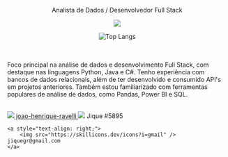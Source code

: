 <p align="center"> Analista de Dados / Desenvolvedor Full Stack</p>

<p align="center">
  <a href="https://skillicons.dev">
    <img src="https://skillicons.dev/icons?i=py,java,c,django,opencv,html,css,dotnet,mysql" />
  </a>
</p>

<div align="center">
    <img src="https://github-readme-stats.vercel.app/api/top-langs/?username=JiqueGR&layout=compact" alt="Top Langs">
</div>

<br><br>
Foco principal na análise de dados e desenvolvimento Full Stack, com destaque nas linguagens Python, Java e C#. Tenho experiência com bancos de dados relacionais, além de ter desenvolvido e consumido API's em projetos anteriores. Também estou familiarizado com ferramentas populares de análise de dados, como Pandas, Power BI e SQL. <br><br>


<a href="https://www.linkedin.com/in/joao-henrique-ravelli/" style="align: left;">
  <img src="https://skillicons.dev/icons?i=linkedin" /> joao-henrique-ravelli
</a>
<a>
  <img src="https://skillicons.dev/icons?i=discord" style="align: center;"/> Jique #5895
</a>

    <a style="text-align: right;">
        <img src="https://skillicons.dev/icons?i=gmail" /> jiquegr@gmail.com
    </a>  




